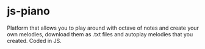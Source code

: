 # js-piano

Platform that allows you to play around with octave of notes and create your own melodies, download them as .txt files and autoplay melodies that you created. Coded in JS.
